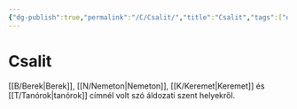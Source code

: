 ```yaml
---
{"dg-publish":true,"permalink":"/C/Csalit/","title":"Csalit","tags":["dg_uploaded"],"created":"2023-10-18T08:40","updated":"2023-10-29T08:47"}
---
```



# Csalit

[[B/Berek\|Berek]], [[N/Nemeton\|Nemeton]], [[K/Keremet\|Keremet]] és [[T/Tanórok\|tanórok]] címnél volt szó áldozati szent helyekről.  